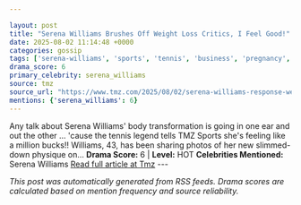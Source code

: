 ```yaml
---

layout: post
title: "Serena Williams Brushes Off Weight Loss Critics, I Feel Good!"
date: 2025-08-02 11:14:48 +0000
categories: gossip
tags: ['serena-williams', 'sports', 'tennis', 'business', 'pregnancy', 'source-tmz', 'drama-hot']
drama_score: 6
primary_celebrity: serena_williams
source: tmz
source_url: "https://www.tmz.com/2025/08/02/serena-williams-response-weight-loss-criticism/"
mentions: {'serena_williams': 6}
---
```


Any talk about Serena Williams' body transformation is going in one ear and out the other ... 'cause the tennis legend tells TMZ Sports she's feeling like a million bucks!! Williams, 43, has been sharing photos of her new slimmed-down physique on… **Drama Score:** 6 | **Level:** HOT **Celebrities Mentioned:** Serena Williams [Read full article at Tmz](https://www.tmz.com/2025/08/02/serena-williams-response-weight-loss-criticism/) --- 

*This post was automatically generated from RSS feeds. Drama scores are calculated based on mention frequency and source reliability.*